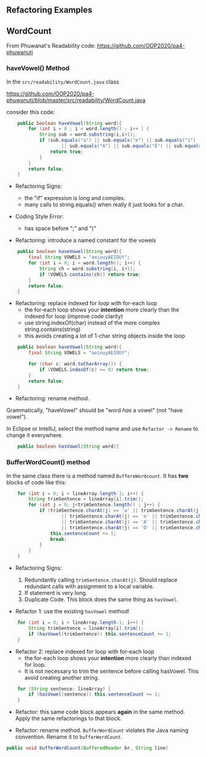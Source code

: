 ## Refactoring Examples


## WordCount

From Phuwanat's Readability code: https://github.com/OOP2020/pa4-phuwanutj

### haveVowel() Method

In the `src/readability/WordCount.java` class 

https://github.com/OOP2020/pa4-phuwanutj/blob/master/src/readability/WordCount.java

consider this code:

```java
    public boolean haveVowel(String word){
        for (int i = 0 ; i < word.length() ; i++ ) {
            String sub = word.substring(i,i+1);
            if (sub.equals("a") || sub.equals("e") || sub.equals("i") || sub.equals("o") || sub.equals("u") || sub.equals("y")
                    || sub.equals("A") || sub.equals("E") || sub.equals("I") || sub.equals("O") || sub.equals("U") || sub.equals("Y")) {
                return true;
            }
        }
        return false;
    }
```

* Refactoring Signs: 
  - the "if" expression is long and complex.
  - many calls to string.equals() when really it just looks for a char.

* Coding Style Error:
  - has space before ";" and ")"

* Refactoring: introduce a named constant for the vowels

```java
    public boolean haveVowel(String word){
        final String VOWELS = "aeiouyAEIOUY";
        for (int i = 0; i < word.length(); i++) {
            String ch = word.substring(i, i+1);
            if (VOWELS.contains(ch)) return true;
        }
        return false;
    }
```

* Refactoring: replace indexed for loop with for-each loop
  - the for-each loop shows your **intention** more clearly than the indexed for loop (improve code clarity)
  - use string.indexOf(char) instead of the more complex string.contains(string)
  - this avoids creating a lot of 1-char string objects inside the loop

```java
    public boolean haveVowel(String word){
        final String VOWELS = "aeiouyAEIOUY";

        for (char c: word.toCharArray()) { 
            if (VOWELS.indexOf(c) >= 0) return true;
        }
        return false;
    }
```

* Refactoring: rename method.

Grammatically, "haveVowel" should be "word *has* a vowel" (not "have vowel").

In Eclipse or IntelliJ, select the method name and use `Refactor -> Rename` to change it everywhere.

```java
    public boolean hasVowel(String word){
```

### BufferWordCount() method

In the same class there is a method named `BuffereWordcount`.  It has **two** blocks of code like this:

```java
    for (int i = 0; i < lineArray.length-1; i++) {
        String trimSentence = lineArray[i].trim();
        for (int j = 0; j<trimSentence.length() ; j++) {
            if (trimSentence.charAt(j) == 'a' || trimSentence.charAt(j) == 'e' || trimSentence.charAt(j) == 'i'
                    || trimSentence.charAt(j) == 'o' || trimSentence.charAt(j) == 'u' || trimSentence.charAt(j) == 'y'
                    || trimSentence.charAt(j) == 'A' || trimSentence.charAt(j) == 'E' || trimSentence.charAt(j) == 'I'
                    || trimSentence.charAt(j) == 'O' || trimSentence.charAt(j) == 'U' || trimSentence.charAt(j) == 'Y') {
                this.sentenceCount += 1;
                break;
            }
        }
    }
```

* Refactoring Signs:
  1. Redundantly calling `trimSentence.charAt(j)`.  Should replace redundant calls with assignment to a local variable.
  2. If statement is very long.
  3. Duplicate Code. This block does the same thing as `hasVowel`.

* Refactor 1: use the existing `hasVowel` method! 

```java
    for (int i = 0; i < lineArray.length-1; i++) {
        String trimSentence = lineArray[i].trim();
        if (hasVowel(trimSentence)) this.sentenceCount += 1;
    }
```

* Refactor 2: replace indexed for loop with for-each loop
  - the for-each loop shows your **intention** more clearly than indexed for loop.
  - It is not necessary to trim the sentence before calling hasVowel. This avoid creating another string.

```java
    for (String sentence: lineArray) {
        if (hasVowel(sentence)) this.sentenceCount += 1;
    }
```

* Refactor: this same code block appears **again** in the same method.  Apply the same refactorings to that block.

* Refactor: rename method.  `BufferWordCount` violates the Java naming convention. Rename it to `bufferWordCount`.

```java
public void bufferWordCount(BufferedReader br, String line)
```


